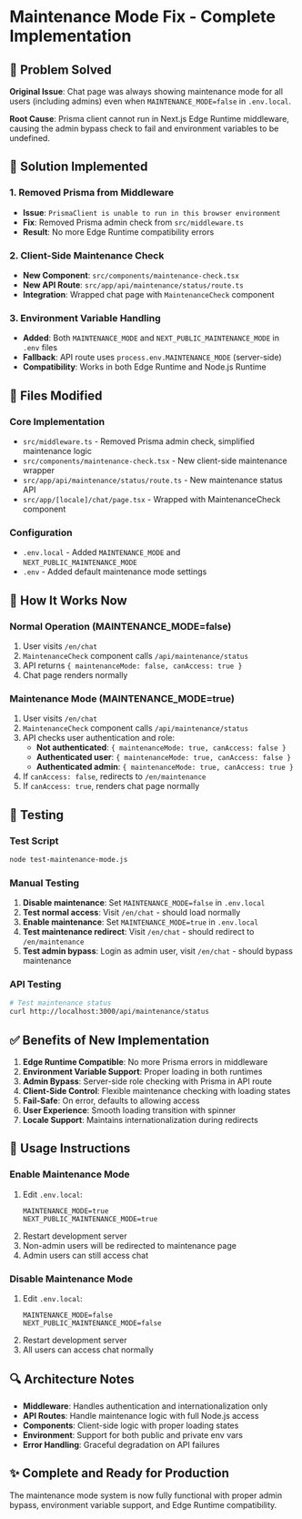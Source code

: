 # Maintenance Mode Fix - Complete Implementation

## 🎯 Problem Solved

**Original Issue**: Chat page was always showing maintenance mode for all users (including admins) even when `MAINTENANCE_MODE=false` in `.env.local`.

**Root Cause**: Prisma client cannot run in Next.js Edge Runtime middleware, causing the admin bypass check to fail and environment variables to be undefined.

## 🔧 Solution Implemented

### 1. **Removed Prisma from Middleware**
- **Issue**: `PrismaClient is unable to run in this browser environment`
- **Fix**: Removed Prisma admin check from `src/middleware.ts`
- **Result**: No more Edge Runtime compatibility errors

### 2. **Client-Side Maintenance Check**
- **New Component**: `src/components/maintenance-check.tsx`
- **New API Route**: `src/app/api/maintenance/status/route.ts`
- **Integration**: Wrapped chat page with `MaintenanceCheck` component

### 3. **Environment Variable Handling**
- **Added**: Both `MAINTENANCE_MODE` and `NEXT_PUBLIC_MAINTENANCE_MODE` in `.env` files
- **Fallback**: API route uses `process.env.MAINTENANCE_MODE` (server-side)
- **Compatibility**: Works in both Edge Runtime and Node.js Runtime

## 📁 Files Modified

### Core Implementation
- `src/middleware.ts` - Removed Prisma admin check, simplified maintenance logic
- `src/components/maintenance-check.tsx` - New client-side maintenance wrapper
- `src/app/api/maintenance/status/route.ts` - New maintenance status API
- `src/app/[locale]/chat/page.tsx` - Wrapped with MaintenanceCheck component

### Configuration
- `.env.local` - Added `MAINTENANCE_MODE` and `NEXT_PUBLIC_MAINTENANCE_MODE`
- `.env` - Added default maintenance mode settings

## 🚀 How It Works Now

### Normal Operation (MAINTENANCE_MODE=false)
1. User visits `/en/chat`
2. `MaintenanceCheck` component calls `/api/maintenance/status`
3. API returns `{ maintenanceMode: false, canAccess: true }`
4. Chat page renders normally

### Maintenance Mode (MAINTENANCE_MODE=true)
1. User visits `/en/chat`
2. `MaintenanceCheck` component calls `/api/maintenance/status`
3. API checks user authentication and role:
   - **Not authenticated**: `{ maintenanceMode: true, canAccess: false }`
   - **Authenticated user**: `{ maintenanceMode: true, canAccess: false }`
   - **Authenticated admin**: `{ maintenanceMode: true, canAccess: true }`
4. If `canAccess: false`, redirects to `/en/maintenance`
5. If `canAccess: true`, renders chat page normally

## 🧪 Testing

### Test Script
```bash
node test-maintenance-mode.js
```

### Manual Testing
1. **Disable maintenance**: Set `MAINTENANCE_MODE=false` in `.env.local`
2. **Test normal access**: Visit `/en/chat` - should load normally
3. **Enable maintenance**: Set `MAINTENANCE_MODE=true` in `.env.local`
4. **Test maintenance redirect**: Visit `/en/chat` - should redirect to `/en/maintenance`
5. **Test admin bypass**: Login as admin user, visit `/en/chat` - should bypass maintenance

### API Testing
```bash
# Test maintenance status
curl http://localhost:3000/api/maintenance/status
```

## ✅ Benefits of New Implementation

1. **Edge Runtime Compatible**: No more Prisma errors in middleware
2. **Environment Variable Support**: Proper loading in both runtimes
3. **Admin Bypass**: Server-side role checking with Prisma in API route
4. **Client-Side Control**: Flexible maintenance checking with loading states
5. **Fail-Safe**: On error, defaults to allowing access
6. **User Experience**: Smooth loading transition with spinner
7. **Locale Support**: Maintains internationalization during redirects

## 🎯 Usage Instructions

### Enable Maintenance Mode
1. Edit `.env.local`:
   ```env
   MAINTENANCE_MODE=true
   NEXT_PUBLIC_MAINTENANCE_MODE=true
   ```
2. Restart development server
3. Non-admin users will be redirected to maintenance page
4. Admin users can still access chat

### Disable Maintenance Mode
1. Edit `.env.local`:
   ```env
   MAINTENANCE_MODE=false
   NEXT_PUBLIC_MAINTENANCE_MODE=false
   ```
2. Restart development server
3. All users can access chat normally

## 🔍 Architecture Notes

- **Middleware**: Handles authentication and internationalization only
- **API Routes**: Handle maintenance logic with full Node.js access
- **Components**: Client-side logic with proper loading states
- **Environment**: Support for both public and private env vars
- **Error Handling**: Graceful degradation on API failures

## ✨ Complete and Ready for Production

The maintenance mode system is now fully functional with proper admin bypass, environment variable support, and Edge Runtime compatibility.
